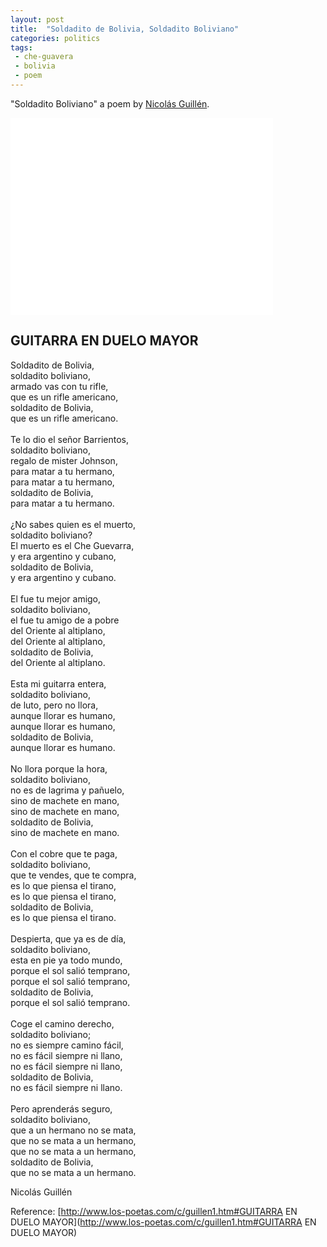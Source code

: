 ```yaml
---
layout: post
title:  "Soldadito de Bolivia, Soldadito Boliviano"
categories: politics
tags:
 - che-guavera
 - bolivia
 - poem
---
```


"Soldadito Boliviano" a poem by [Nicolás Guillén](https://en.wikipedia.org/wiki/Nicol%C3%A1s_Guill%C3%A9n).

<iframe width="420" height="315" src="//www.youtube-nocookie.com/embed/MkvTSstJ6Bo?rel=0" frameborder="0" allowfullscreen></iframe>

GUITARRA EN DUELO MAYOR
-----------------------

Soldadito de Bolivia,<br>
soldadito boliviano,<br>
armado vas con tu rifle,<br>
que es un rifle americano,<br>
soldadito de Bolivia,<br>
que es un rifle americano.<br>
<br>
Te lo dio el señor Barrientos,<br>
soldadito boliviano,<br>
regalo de mister Johnson,<br>
para matar a tu hermano,<br>
para matar a tu hermano,<br>
soldadito de Bolivia,<br>
para matar a tu hermano.<br>
<br>
¿No sabes quien es el muerto,<br>
soldadito boliviano?<br>
El muerto es el Che Guevarra,<br>
y era argentino y cubano,<br>
soldadito de Bolivia,<br>
y era argentino y cubano.<br>
<br>
El fue tu mejor amigo,<br>
soldadito boliviano,<br>
el fue tu amigo de a pobre<br>
del Oriente al altiplano,<br>
del Oriente al altiplano,<br>
soldadito de Bolivia,<br>
del Oriente al altiplano.<br>
<br>
Esta mi guitarra entera,<br>
soldadito boliviano,<br>
de luto, pero no llora,<br>
aunque llorar es humano,<br>
aunque llorar es humano,<br>
soldadito de Bolivia,<br>
aunque llorar es humano.<br>
<br>
No llora porque la hora,<br>
soldadito boliviano,<br>
no es de lagrima y pañuelo,<br>
sino de machete en mano,<br>
sino de machete en mano,<br>
soldadito de Bolivia,<br>
sino de machete en mano.<br>
<br>
Con el cobre que te paga,<br>
soldadito boliviano,<br>
que te vendes, que te compra,<br>
es lo que piensa el tirano,<br>
es lo que piensa el tirano,<br>
soldadito de Bolivia,<br>
es lo que piensa el tirano.<br>
<br>
Despierta, que ya es de día,<br>
soldadito boliviano,<br>
esta en pie ya todo mundo,<br>
porque el sol salió temprano,<br>
porque el sol salió temprano,<br>
soldadito de Bolivia,<br>
porque el sol salió temprano.<br>
<br>
Coge el camino derecho,<br>
soldadito boliviano;<br>
no es siempre camino fácil,<br>
no es fácil siempre ni llano,<br>
no es fácil siempre ni llano,<br>
soldadito de Bolivia,<br>
no es fácil siempre ni llano.<br>
<br>
Pero aprenderás seguro,<br>
soldadito boliviano,<br>
que a un hermano no se mata,<br>
que no se mata a un hermano,<br>
que no se mata a un hermano,<br>
soldadito de Bolivia,<br>
que no se mata a un hermano.<br>

Nicolás Guillén

Reference: [http://www.los-poetas.com/c/guillen1.htm#GUITARRA EN DUELO MAYOR](http://www.los-poetas.com/c/guillen1.htm#GUITARRA EN DUELO MAYOR)